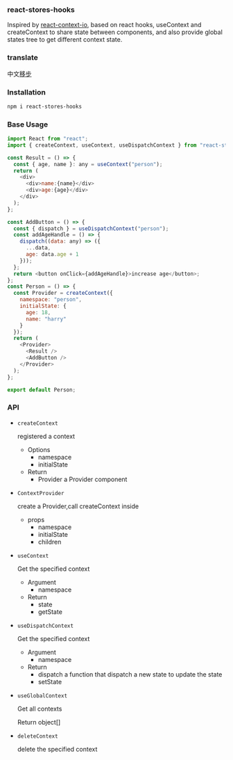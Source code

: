 ### react-stores-hooks

Inspired by [react-context-io](https://github.com/yesmeck/react-context-io), based on react hooks, useContext and createContext to share state between components, and also provide global states tree to get different context state.

### translate

中文[移步](https://github.com/asyalas/react-stores-hooks/blob/master/README-CN.md)

### Installation

```bash
npm i react-stores-hooks
```

### Base Usage

```js
import React from "react";
import { createContext, useContext, useDispatchContext } from "react-stores-hooks";

const Result = () => {
  const { age, name }: any = useContext("person");
  return (
    <div>
      <div>name:{name}</div>
      <div>age:{age}</div>
    </div>
  );
};

const AddButton = () => {
  const { dispatch } = useDispatchContext("person");
  const addAgeHandle = () => {
    dispatch((data: any) => ({
      ...data,
      age: data.age + 1
    }));
  };
  return <button onClick={addAgeHandle}>increase age</button>;
};
const Person = () => {
  const Provider = createContext({
    namespace: "person",
    initialState: {
      age: 18,
      name: "harry"
    }
  });
  return (
    <Provider>
      <Result />
      <AddButton />
    </Provider>
  );
};

export default Person;

```

### API

- `createContext`

  registered a context

  - Options
    - namespace
    - initialState
  - Return
    - Provider a Provider component

* `ContextProvider`

  create a Provider,call createContext inside

  - props
    - namespace
    - initialState
    - children

* `useContext`

  Get the specified context

  - Argument
    - namespace
  - Return
    - state
    - getState


* `useDispatchContext`

  Get the specified context

  - Argument
    - namespace
  - Return
    - dispatch a function that dispatch a new state to update the state
    - setState

* `useGlobalContext`

  Get all contexts

  Return object[]

* `deleteContext`

  delete the specified context
